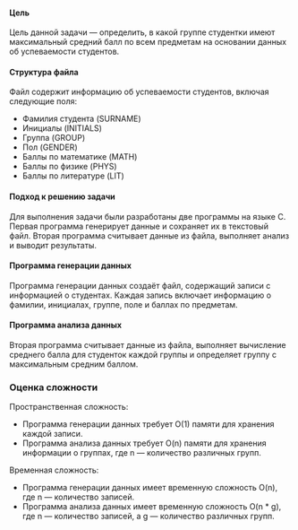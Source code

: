 #### Цель

Цель данной задачи — определить, в какой группе студентки имеют максимальный средний балл по всем предметам на основании данных об успеваемости студентов.

#### Структура файла

Файл содержит информацию об успеваемости студентов, включая следующие поля:
- Фамилия студента (SURNAME)
- Инициалы (INITIALS)
- Группа (GROUP)
- Пол (GENDER)
- Баллы по математике (MATH)
- Баллы по физике (PHYS)
- Баллы по литературе (LIT)

#### Подход к решению задачи

Для выполнения задачи были разработаны две программы на языке C. Первая программа генерирует данные и сохраняет их в текстовый файл. Вторая программа считывает данные из файла, выполняет анализ и выводит результаты.

#### Программа генерации данных

Программа генерации данных создаёт файл, содержащий записи с информацией о студентах. Каждая запись включает информацию о фамилии, инициалах, группе, поле и баллах по предметам.

#### Программа анализа данных

Вторая программа считывает данные из файла, выполняет вычисление среднего балла для студенток каждой группы и определяет группу с максимальным средним баллом.

### Оценка сложности

Пространственная сложность:
- Программа генерации данных требует O(1) памяти для хранения каждой записи.
- Программа анализа данных требует O(n) памяти для хранения информации о группах, где n — количество различных групп.

Временная сложность:
- Программа генерации данных имеет временную сложность O(n), где n — количество записей.
- Программа анализа данных имеет временную сложность O(n * g), где n — количество записей, а g — количество различных групп.
